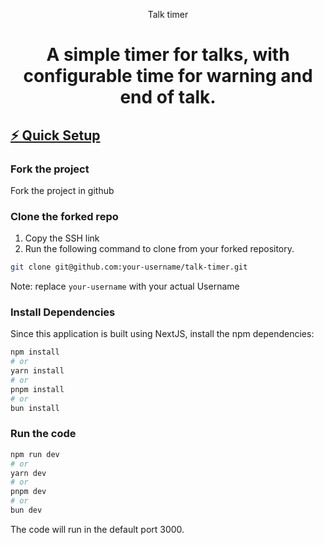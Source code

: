 <p align="center">
  Talk timer
</p>

<h1 align="center">A simple timer for talks, with configurable time for warning and end of talk.</h1>


<a href="#Quick Setup">
  <h2 id="quick-setup">⚡️ Quick Setup</h2>
</a>

### Fork the project

Fork the project in github

### Clone the forked repo
1. Copy the SSH link
2. Run the following command to clone from your forked repository.

```bash
git clone git@github.com:your-username/talk-timer.git
```
Note: replace `your-username` with your actual Username

### Install Dependencies

Since this application is built using NextJS, install the npm dependencies:

```bash
npm install
# or
yarn install
# or
pnpm install
# or
bun install
```

### Run the code

```bash
npm run dev
# or
yarn dev
# or
pnpm dev
# or
bun dev
```

The code will run in the default port 3000.

